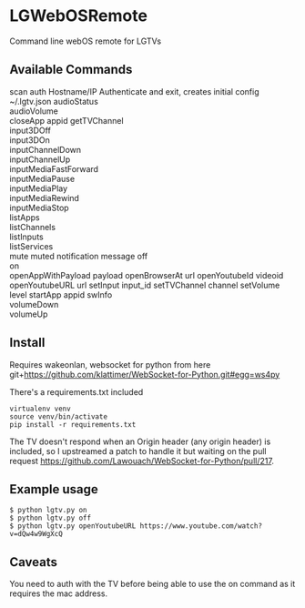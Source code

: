 # LGWebOSRemote
Command line webOS remote for LGTVs

## Available Commands
scan
auth                  Hostname/IP     Authenticate and exit, creates initial config ~/.lgtv.json
audioStatus           
audioVolume           
closeApp              appid
getTVChannel          
input3DOff            
input3DOn             
inputChannelDown      
inputChannelUp        
inputMediaFastForward  
inputMediaPause       
inputMediaPlay        
inputMediaRewind      
inputMediaStop        
listApps              
listChannels          
listInputs            
listServices          
mute                  muted
notification          message
off                   
on                    
openAppWithPayload    payload
openBrowserAt         url
openYoutubeId         videoid
openYoutubeURL        url
setInput              input_id
setTVChannel          channel
setVolume             level
startApp              appid
swInfo                
volumeDown            
volumeUp

## Install

Requires wakeonlan, websocket for python from here git+https://github.com/klattimer/WebSocket-for-Python.git#egg=ws4py

There's a requirements.txt included

    virtualenv venv
    source venv/bin/activate
    pip install -r requirements.txt

The TV doesn't respond when an Origin header (any origin header) is included, so I upstreamed
a patch to handle it but waiting on the pull request https://github.com/Lawouach/WebSocket-for-Python/pull/217.

## Example usage

    $ python lgtv.py on
    $ python lgtv.py off
    $ python lgtv.py openYoutubeURL https://www.youtube.com/watch?v=dQw4w9WgXcQ

## Caveats

You need to auth with the TV before being able to use the on command as it requires the mac address.
